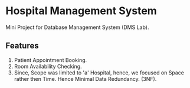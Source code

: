 # Hospital Management System
Mini Project for Database Management System (DMS Lab).
## Features
1. Patient Appointment Booking.
2. Room Availability Checking.
3. Since, Scope was limited to 'a' Hospital, hence, we focused on Space rather then Time. Hence Minimal Data Redundancy. (3NF).
